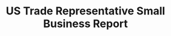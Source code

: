 ---
highlight: "false" 
title: "US Trade Representative Small Business Report"
description: "This site page provides an overview of the US Trade Representative's Office for Small Business to include its domain experts evaluating small business performance. Refer to this page for added access to small business reports and analysis. "
url-link: "https://ustr.gov/issue-areas/small-business"
type: "HTML"
gov-only: "false"
is-external: "true"
publication-date: "January 01, 2023"
reading-time: "45"
resource-type: "report"
filter: "small-business"
audience: "industry-all-businesses"
branded-offerings: "small-business-support"
---